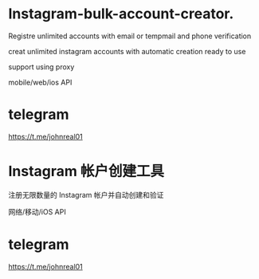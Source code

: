 # Instagram-bulk-account-creator.
Registre unlimited accounts with email or tempmail and phone verification 

creat unlimited instagram accounts with automatic creation ready to use 

support using proxy

mobile/web/ios API


# telegram
https://t.me/johnreal01


# Instagram 帐户创建工具

注册无限数量的 Instagram 帐户并自动创建和验证

网络/移动/iOS API

# telegram
https://t.me/johnreal01

